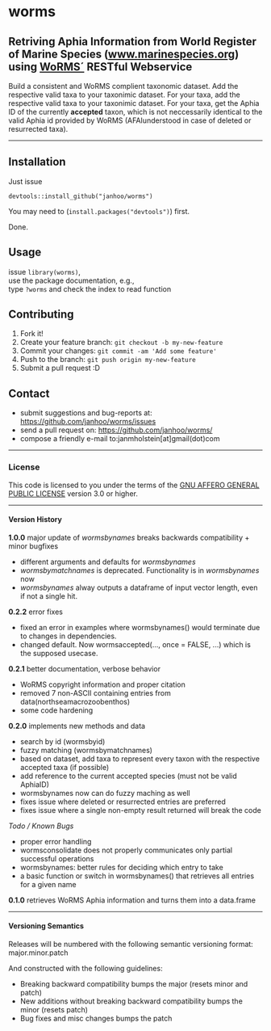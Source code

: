 # worms
## Retriving Aphia Information from World Register of Marine Species (www.marinespecies.org) using [WoRMS´](http://www.marinespecies.org) RESTful Webservice
Build a consistent and WoRMS complient taxonomic dataset.
Add the respective valid taxa to your taxonimic dataset. 
For your taxa, add the respective valid taxa to your taxonimic dataset. For your taxa, get the Aphia ID of the currently  **accepted** taxon, which is not neccessarily identical to the valid Aphia id provided by WoRMS (AFAIunderstood in case of deleted or resurrected taxa).


----

## Installation

Just issue
```
devtools::install_github("janhoo/worms")
```
You may need to (`install.packages("devtools")`) first.

Done.

## Usage
issue `library(worms)`,  <br />
use the package documentation, e.g.,  <br />
type `?worms` and check the index to read function  <br />

## Contributing
1. Fork it!
2. Create your feature branch: `git checkout -b my-new-feature`
3. Commit your changes: `git commit -am 'Add some feature'`
4. Push to the branch: `git push origin my-new-feature`
5. Submit a pull request :D

## Contact
* submit suggestions and bug-reports at: https://github.com/janhoo/worms/issues
* send a pull request on: https://github.com/janhoo/worms/
* compose a friendly e-mail to:janmholstein[at]gmail(dot)com

----

### License

This code is licensed to you under the terms of the [GNU AFFERO GENERAL PUBLIC LICENSE](http://choosealicense.com/licenses/agpl-3.0/) version 3.0 or higher.

----

#### Version History
**1.0.0** major update of *wormsbynames* breaks backwards compatibility + minor bugfixes
* different arguments and defaults for *wormsbynames*
* *wormsbymatchnames* is deprecated. Functionality is in *wormsbynames* now
* *wormsbynames* alway outputs a dataframe of input vector length, even if not a single hit.

**0.2.2** error fixes
* fixed an error in examples where wormsbynames() would terminate due to changes in dependencies.
* changed default. Now wormsaccepted(..., once = FALSE, ...) which is the supposed usecase.


**0.2.1** better documentation, verbose behavior

* WoRMS copyright information and proper citation
* removed 7 non-ASCII containing entries from data(northseamacrozoobenthos)
* some code hardening

**0.2.0** implements new methods and data

* search by id (wormsbyid)
* fuzzy matching (wormsbymatchnames)
* based on dataset, add taxa to represent every taxon with the respective accepted taxa (if possible)
* add reference to the current accepted species (must not be valid AphiaID)
* wormsbynames now can do fuzzy maching as well 
* fixes issue where deleted or resurrected entries are preferred
* fixes issue where a single non-empty result returned will break the code
 
*Todo / Known Bugs*

* proper error handling
* wormsconsolidate does not properly communicates only partial successful operations
* wormsbynames: better rules for deciding which entry to take
* a basic function or switch in wormsbynames() that retrieves all entries for a given name

**0.1.0** retrieves WoRMS Aphia information and turns them into a data.frame

---

#### Versioning Semantics
Releases will be numbered with the following semantic versioning format:
major.minor.patch

And constructed with the following guidelines:

* Breaking backward compatibility bumps the major (resets minor and patch)
* New additions without breaking backward compatibility bumps the minor (resets patch)
* Bug fixes and misc changes bumps the patch





